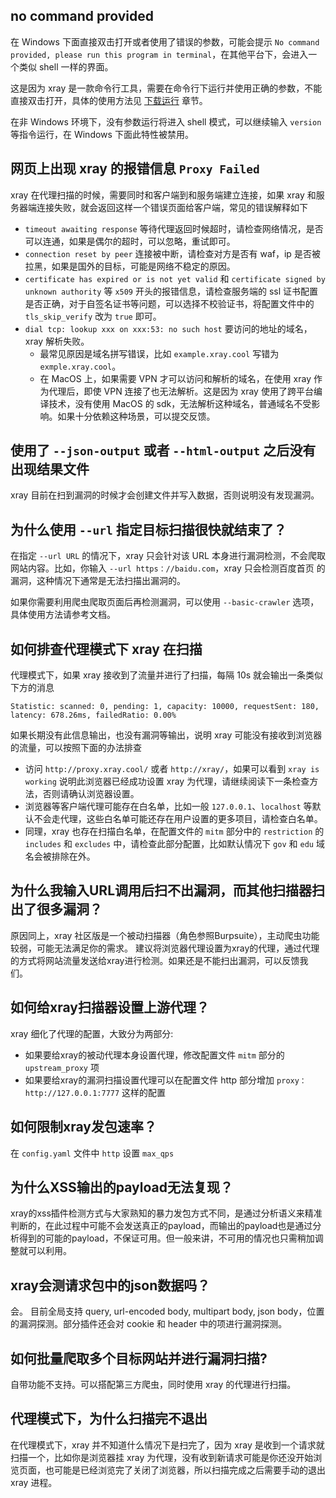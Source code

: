 ## no command provided

在 Windows 下面直接双击打开或者使用了错误的参数，可能会提示 `No command provided, please run this program in terminal`，在其他平台下，会进入一个类似 shell 一样的界面。

这是因为 xray 是一款命令行工具，需要在命令行下运行并使用正确的参数，不能直接双击打开，具体的使用方法见 [下载运行](tutorial/prepare.md) 章节。

在非 Windows 环境下，没有参数运行将进入 shell 模式，可以继续输入 `version` 等指令运行，在 Windows 下面此特性被禁用。

## 网页上出现 xray 的报错信息 `Proxy Failed`

xray 在代理扫描的时候，需要同时和客户端到和服务端建立连接，如果 xray 和服务器端连接失败，就会返回这样一个错误页面给客户端，常见的错误解释如下

 - `timeout awaiting response` 等待代理返回时候超时，请检查网络情况，是否可以连通，如果是偶尔的超时，可以忽略，重试即可。
 - `connection reset by peer` 连接被中断，请检查对方是否有 waf，ip 是否被拉黑，如果是国外的目标，可能是网络不稳定的原因。
 - `certificate has expired or is not yet valid` 和 `certificate signed by unknown authority` 等 `x509` 开头的报错信息，请检查服务端的 ssl 证书配置是否正确，对于自签名证书等问题，可以选择不校验证书，将配置文件中的 `tls_skip_verify` 改为 `true` 即可。
 - `dial tcp: lookup xxx on xxx:53: no such host` 要访问的地址的域名，xray 解析失败。
   - 最常见原因是域名拼写错误，比如 `example.xray.cool` 写错为 `exmple.xray.cool`。
   - 在 MacOS 上，如果需要 VPN 才可以访问和解析的域名，在使用 xray 作为代理后，即使 VPN 连接了也无法解析。这是因为 xray 使用了跨平台编译技术，没有使用 MacOS 的 sdk，无法解析这种域名，普通域名不受影响。如果十分依赖这种场景，可以提交反馈。

## 使用了 `--json-output` 或者 `--html-output` 之后没有出现结果文件

xray 目前在扫到漏洞的时候才会创建文件并写入数据，否则说明没有发现漏洞。

## 为什么使用 `--url` 指定目标扫描很快就结束了？

在指定 `--url URL` 的情况下，xray 只会针对该 URL 本身进行漏洞检测，不会爬取网站内容。比如，你输入 `--url https：//baidu.com`，xray 只会检测百度首页
的漏洞，这种情况下通常是无法扫描出漏洞的。

如果你需要利用爬虫爬取页面后再检测漏洞，可以使用 `--basic-crawler` 选项，具体使用方法请参考文档。

## 如何排查代理模式下 xray 在扫描

代理模式下，如果 xray 接收到了流量并进行了扫描，每隔 10s 就会输出一条类似下方的消息

```
Statistic: scanned: 0, pending: 1, capacity: 10000, requestSent: 180, latency: 678.26ms, failedRatio: 0.00%
```

如果长期没有此信息输出，也没有漏洞等输出，说明 xray 可能没有接收到浏览器的流量，可以按照下面的办法排查

 - 访问 `http://proxy.xray.cool/` 或者 `http://xray/`，如果可以看到 `xray is working` 说明此浏览器已经成功设置 xray 为代理，请继续阅读下一条检查方法，否则请确认浏览器设置。
 - 浏览器等客户端代理可能存在白名单，比如一般 `127.0.0.1`、`localhost` 等默认不会走代理，这些白名单可能还存在用户设置的更多项目，请检查白名单。
 - 同理，xray 也存在扫描白名单，在配置文件的 `mitm` 部分中的 `restriction` 的 `includes` 和 `excludes` 中，请检查此部分配置，比如默认情况下 `gov` 和 `edu` 域名会被排除在外。

## 为什么我输入URL调用后扫不出漏洞，而其他扫描器扫出了很多漏洞？

原因同上，xray 社区版是一个被动扫描器（角色参照Burpsuite），主动爬虫功能较弱，可能无法满足你的需求。
建议将浏览器代理设置为xray的代理，通过代理的方式将网站流量发送给xray进行检测。如果还是不能扫出漏洞，可以反馈我们。

## 如何给xray扫描器设置上游代理？

xray 细化了代理的配置，大致分为两部分:

+ 如果要给xray的被动代理本身设置代理，修改配置文件 `mitm` 部分的 `upstream_proxy` 项
+ 如果要给xray的漏洞扫描设置代理可以在配置文件 http 部分增加 `proxy：http://127.0.0.1:7777` 这样的配置

## 如何限制xray发包速率？

在 `config.yaml` 文件中 `http` 设置 `max_qps`

## 为什么XSS输出的payload无法复现？

xray的xss插件检测方式与大家熟知的暴力发包方式不同，是通过分析语义来精准判断的，在此过程中可能不会发送真正的payload，而输出的payload也是通过分析得到的可能的payload，不保证可用。但一般来讲，不可用的情况也只需稍加调整就可以利用。

## xray会测请求包中的json数据吗？

会。 目前全局支持 query, url-encoded body, multipart body, json body，位置的漏洞探测。部分插件还会对 cookie 和 header 中的项进行漏洞探测。

## 如何批量爬取多个目标网站并进行漏洞扫描?

自带功能不支持。可以搭配第三方爬虫，同时使用 xray 的代理进行扫描。

## 代理模式下，为什么扫描完不退出

在代理模式下，xray 并不知道什么情况下是扫完了，因为 xray 是收到一个请求就扫描一个，比如你是浏览器挂 xray 为代理，没有收到新请求可能是你还没开始浏览页面，也可能是已经浏览完了关闭了浏览器，所以扫描完成之后需要手动的退出 xray 进程。
